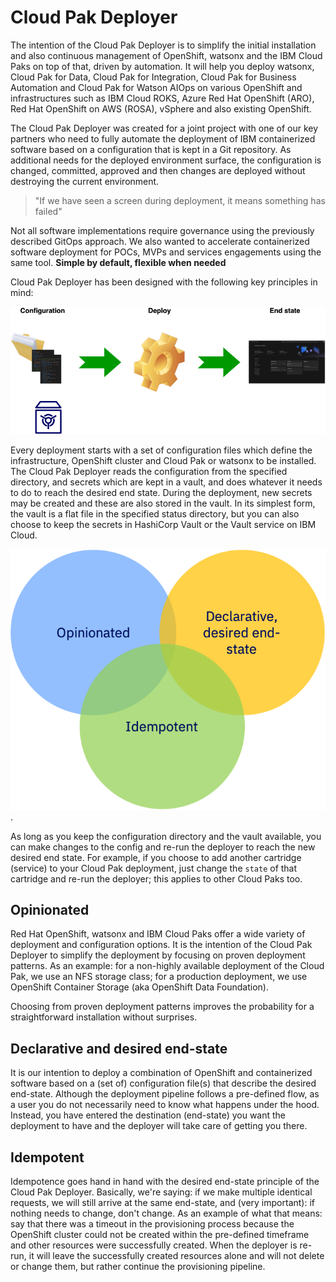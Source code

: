 # Cloud Pak Deployer
The intention of the Cloud Pak Deployer is to simplify the initial installation and also continuous management of OpenShift, watsonx and the IBM Cloud Paks on top of that, driven by automation. It will help you deploy watsonx, Cloud Pak for Data, Cloud Pak for Integration, Cloud Pak for Business Automation and Cloud Pak for Watson AIOps on various OpenShift and infrastructures such as IBM Cloud ROKS, Azure Red Hat OpenShift (ARO), Red Hat OpenShift on AWS (ROSA), vSphere and also existing OpenShift.

The Cloud Pak Deployer was created for a joint project with one of our key partners who need to fully automate the deployment of IBM containerized software based on a configuration that is kept in a Git repository. As additional needs for the deployed environment surface, the configuration is changed, committed, approved and then changes are deployed without destroying the current environment.

> "If we have seen a screen during deployment, it means something has failed"

Not all software implementations require governance using the previously described GitOps approach. We also wanted to accelerate containerized software deployment for POCs, MVPs and services engagements using the same tool. **Simple by default, flexible when needed**

Cloud Pak Deployer has been designed with the following key principles in mind:

![Deployment](images/cpd-deployment.png)

Every deployment starts with a set of configuration files which define the infrastructure, OpenShift cluster and Cloud Pak or watsonx to be installed. The Cloud Pak Deployer reads the configuration from the specified directory, and secrets which are kept in a vault, and does whatever it needs to do to reach the desired end state. During the deployment, new secrets may be created and these are also stored in the vault. In its simplest form, the vault is a flat file in the specified status directory, but you can also choose to keep the secrets in HashiCorp Vault or the Vault service on IBM Cloud.

![Key principles](images/cpd-principles.png "Cloud Pak Deployer principles").

As long as you keep the configuration directory and the vault available, you can make changes to the config and re-run the deployer to reach the new desired end state. For example, if you choose to add another cartridge (service) to your Cloud Pak deployment, just change the `state` of that cartridge and re-run the deployer; this applies to other Cloud Paks too.

## Opinionated
Red Hat OpenShift, watsonx and IBM Cloud Paks offer a wide variety of deployment and configuration options. It is the intention of the Cloud Pak Deployer to simplify the deployment by focusing on proven deployment patterns. As an example: for a non-highly available deployment of the Cloud Pak, we use an NFS storage class; for a production deployment, we use OpenShift Container Storage (aka OpenShift Data Foundation).

Choosing from proven deployment patterns improves the probability for a straightforward installation without surprises.

## Declarative and desired end-state
It is our intention to deploy a combination of OpenShift and containerized software based on a (set of) configuration file(s) that describe the desired end-state. Although the deployment pipeline follows a pre-defined flow, as a user you do not necessarily need to know what happens under the hood. Instead, you have entered the destination (end-state) you want the deployment to have and the deployer will take care of getting you there.

## Idempotent
Idempotence goes hand in hand with the desired end-state principle of the Cloud Pak Deployer. Basically, we're saying: if we make multiple identical requests, we will still arrive at the same end-state, and (very important): if nothing needs to change, don't change. As an example of what that means: say that there was a timeout in the provisioning process because the OpenShift cluster could not be created within the pre-defined timeframe and other resources were successfully created. When the deployer is re-run, it will leave the successfully created resources alone and will not delete or change them, but rather continue the provisioning pipeline.
